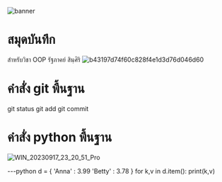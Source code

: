 ![banner](https://picsum.photos/800/250)

# สมุดบันทึก
สำหรับวิชา OOP 
รัฐภาคย์ สินฺศิริ
![b43197d74f60c828f4e1d3d76d046d60](https://github.com/belseris/belseris.github.io/assets/159877766/215a03b1-9bf1-4988-b4b2-1c4740459ac9/800/250)

# คำสั่ง git พื้นฐาน
git status git add git commit
# คำสั่ง python พื้นฐาน
![WIN_20230917_23_20_51_Pro](https://github.com/belseris/belseris.github.io/assets/159877766/94de90ae-5aec-4e4d-b093-4305a2e19f5c/800/250)

---python d = { 'Anna' : 3.99 'Betty' : 3.78 } for k,v in d.item(): print(k,v)
